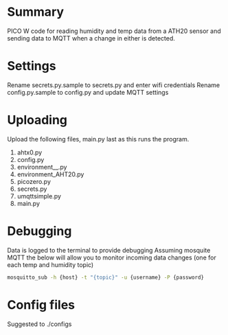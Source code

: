 # Summary

PICO W code for reading humidity and temp data from a ATH20 sensor and sending data to MQTT when a change in either is detected. 

# Settings

Rename secrets.py.sample to secrets.py and enter wifi credentials
Rename config.py.sample to config.py and update MQTT settings

# Uploading

Upload the following files, main.py last as this runs the program.

1. ahtx0.py
2. config.py
3. environment__.py
4. environment_AHT20.py
5. picozero.py
6. secrets.py
7. umqttsimple.py
8. main.py

# Debugging

Data is logged to the terminal to provide debugging
Assuming mosquite MQTT the below will allow you to monitor incoming data changes (one for each temp and humidity topic)

```bash
mosquitto_sub -h {host} -t "{topic}" -u {username} -P {password}
```
# Config files

Suggested to ./configs 
